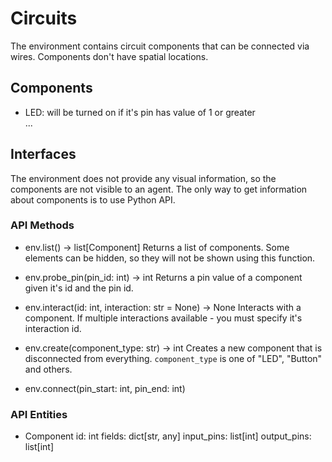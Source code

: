 # Circuits

The environment contains circuit components that can be connected via wires. Components don't have spatial locations. 

## Components

- LED: will be turned on if it's pin has value of 1 or greater  
...

## Interfaces

The environment does not provide any visual information, so the components are not visible to an agent.
The only way to get information about components is to use Python API.

### API Methods

- env.list() -> list[Component]
    Returns a list of components.
    Some elements can be hidden, so they will not be shown using this function.

- env.probe_pin(pin_id: int) -> int
    Returns a pin value of a component given it's id and the pin id.

- env.interact(id: int, interaction: str = None) -> None
    Interacts with a component. If multiple interactions available - you must specify it's interaction id.

- env.create(component_type: str) -> int
    Creates a new component that is disconnected from everything.
    `component_type` is one of "LED", "Button" and others.

- env.connect(pin_start: int, pin_end: int)

### API Entities

- Component
    id: int
    fields: dict[str, any]
    input_pins: list[int]
    output_pins: list[int]
